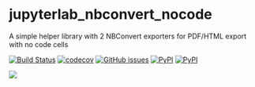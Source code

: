 # jupyterlab_nbconvert_nocode
A simple helper library with 2 NBConvert exporters for PDF/HTML export with no code cells

[![Build Status](https://github.com/timkpaine/jupyterlab_nbconvert_nocode/workflows/Build%20Status/badge.svg?branch=main)](https://github.com/timkpaine/jupyterlab_nbconvert_nocode/actions?query=workflow%3A%22Build+Status%22)
[![codecov](https://codecov.io/gh/timkpaine/jupyterlab_nbconvert_nocode/branch/main/graph/badge.svg)](https://codecov.io/gh/timkpaine/jupyterlab_nbconvert_nocode)
[![GitHub issues](https://img.shields.io/github/issues/timkpaine/jupyterlab_nbconvert_nocode.svg)]()
[![PyPI](https://img.shields.io/pypi/l/jupyterlab_nbconvert_nocode.svg)](https://pypi.python.org/pypi/jupyterlab_nbconvert_nocode)
[![PyPI](https://img.shields.io/pypi/v/jupyterlab_nbconvert_nocode.svg)](https://pypi.python.org/pypi/jupyterlab_nbconvert_nocode)

![](https://raw.githubusercontent.com/timkpaine/jupyterlab_nbconvert_nocode/main/docs/1.png)

